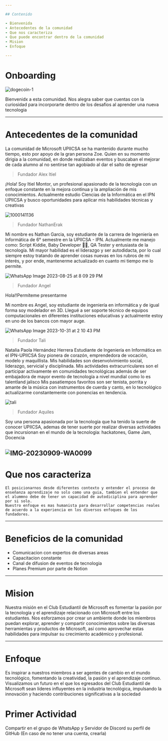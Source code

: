 ```yaml
---

## Contenido

- Bienvenida
- Antecedentes de la comunidad
- Que nos caracteriza
- Que puede encontrar dentro de la comunidad
- Mision
- Enfoque

---
```


# Onboarding

![dogecoin-1](https://github.com/UPIICSOFT/.github/assets/85259693/860e4f41-ad71-402c-b8d0-07077cb47795)

Bienvenidx a esta comunidad. 
Nos alegra saber que cuentas con la curiosidad para incorporarte dentro de los desafios al aprender una nueva tecnologia 

---

# Antecedentes de la comunidad 

La comunidad de Microsoft UPIICSA se ha mantenido durante mucho tiempo, esto por apoyo de la gran persona Zoe. 
Quien en su momento dirigia a la comunidad, en donde realizaban eventos y buscaban el mejorar de cada alumno al no sentirse tan agobiado al dar el salto de egresar 
> Fundador  Alex Itiel

¡Hola! Soy Itiel Montor, un profesional apasionado de la tecnología con un enfoque constante en la mejora continua y la ampliación de mis conocimientos. Actualmente estudio Ciencias de la Informática en el IPN UPIICSA y busco oportunidades para aplicar mis habilidades técnicas y creativas

![1000141136](https://github.com/UPIICSOFT/.github/assets/85259693/11f90762-8686-47d9-87ec-630351faefc6)

> Fundador  NathanErak

Mi nombre es Nathan Garcia, soy estudiante de la carrera de Ingeniería en Informática  de 6° semestre en la UPIICSA - IPN.
Actualmente me manejo como: Script Kiddie, Baby Developer 🤱🏼, QA Tester y entusiasta de la tecnología.
Mi mayor habilidad es el liderazgo y ser autodidacta, por lo cual siempre estoy tratando de aprender cosas nuevas en los rubros de mi interés, y por ende, mantenerme actualizado en cuanto mi tiempo me lo permite.

![WhatsApp Image 2023-08-25 at 8 09 29 PM](https://github.com/UPIICSOFT/.github/assets/85259693/7af9644f-4f1e-406f-9cca-bd0d1c815557)

> Fundador  Angel

Hola!!Permíteme presentarme

Mi nombre es Angel, soy estudiante de ingeniería en informática y de igual forma soy modelador en 3D. Llegué a ser soporte técnico de equipos computacionales en diferentes instituciones educativas y actualmente estoy en uno de los bancos con mayor auge.

![WhatsApp Image 2023-10-31 at 2 10 43 PM](https://github.com/UPIICSOFT/.github/assets/85259693/42840154-856a-40d1-a340-33eba50da226)

> Fundador  Tali

Natalia Paola Hernández Herrera
Estudiante de Ingeniería en Informática en el IPN-UPIICSA
Soy pionera de corazón, emprendedora de vocación, modelo y maquillista.
Mis habilidades son desenvolvimiento social, liderazgo, servicial y disciplinada.
Mis actividades extracurriculares son el participar activamente en comunidades tecnológicas además de ser embajadora de mayor evento de tecnología a nivel mundial como lo es talentland jalisco
Mis pasatiempos favoritos son ser tenista, porrita y amante de la música con instrumentos de cuerda y canto, en lo tecnológico actualizarme constantemente con ponencias en tendencia.

![tali](https://github.com/UPIICSOFT/.github/assets/85259693/bcafd3b6-8400-4b6f-b798-9adc095cec0a)

> Fundador  Aquiles

Soy una persona apasionada por la tecnologia que ha tenido la suerte de conocer UPIICSA, ademas de tener suerte por realizar diversas actividades que incursionan en el mundo de la tecnologia: hackatones, Game Jam, Docencia

![IMG-20230909-WA0099](https://github.com/UPIICSOFT/.github/assets/87087900/3f6aa121-eb14-4d31-b81a-778725f224f1)
---

# Que nos caracteriza 


    El posicionarnos desde diferentes contexto y entender el proceso de enseñanza aprendizaje no solo como una guia, tambien el entender que el alummno debe de tener un capacidad de autodiciplina para aprender por si solo. 
    Nuestro enfoque es mas humanista para desarrollar competencias reales de acuerdo a la experiencia en los diversos enfoques de los fundadores. 
---


# Beneficios de la comunidad 

- Comunicacion con expertos de diversas areas
- Capacitacion constante
- Canal de difusion de eventos de tecnologia
- Planes Premium por parte de Notion

---

# Mision

Nuestra misión en el Club Estudiantil de Microsoft es fomentar la pasión por la tecnología y el aprendizaje relacionado con Microsoft entre los estudiantes. Nos esforzamos por crear un ambiente donde los miembros puedan explorar, aprender y compartir conocimientos sobre las diversas herramientas y productos de Microsoft, así como aprovechar estas habilidades para impulsar su crecimiento académico y profesional. 

---

# Enfoque 

Es inspirar a nuestros miembros a ser agentes de cambio en el mundo tecnológico, fomentando la creatividad, la pasión y el aprendizaje continuo. Visualizamos un futuro en el que los egresados del Club Estudiantil de Microsoft sean líderes influyentes en la industria tecnológica, impulsando la innovación y haciendo contribuciones significativas a la sociedad


# Primer Actividad 

Compartir en el grupo de WhatsApp y Servidor de Discord su perfil de GitHub (En caso de no tener una cuenta, crearla)
